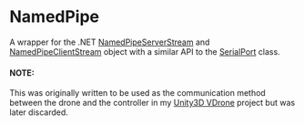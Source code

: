 # NamedPipe

A wrapper for the .NET [NamedPipeServerStream](https://docs.microsoft.com/en-us/dotnet/api/system.io.pipes.namedpipeserverstream) and [NamedPipeClientStream](https://docs.microsoft.com/en-us/dotnet/api/system.io.pipes.namedpipeclientstream) object with a similar API to the [SerialPort](https://docs.microsoft.com/en-us/dotnet/api/system.io.ports.serialport) class.

#### NOTE:

This was originally written to be used as the communication method between the drone and the controller in my [Unity3D VDrone](https://github.com/WataNekko/vdrone) project but was later discarded.
